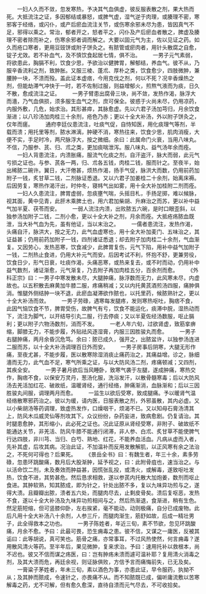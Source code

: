 <!-- { "loadSidebar": true } -->
　　一妇人久而不敛，忽发寒热，予决其气血俱虚，彼反服表散之剂，果大热而死。大抵流注之证，多因郁结或暴怒，或脾气虚，湿气逆于肉理，或腠理不密，寒邪客于经络，或闪仆，或产后瘀血流注关节，或伤寒余邪未尽为患，皆因真气不足，邪得以乘之。常治，郁者开之，怒者平之，闪仆及产后瘀血者散之，脾虚及腠理不密者除而补之，伤寒余邪者调而解之。大要以固元气为主，佐以见证之药。如久而疮口寒者，更用豆豉饼或附子饼灸之。有脓管或瘀肉者，用针头散腐之自愈，锭子尤效。若不补血气，及不慎饮食起居七情，俱不治。
　　一男子元气素弱，将欲患此，胸膈不利，饮食少思，予欲治以健脾胃，解郁结，养血气。彼不从，乃服辛香流利之剂，致肿胀。又服三棱、蓬朮、厚朴之类，饮食愈少，四肢微肿，兼腰肿一块，不溃而殁。盖此证本虚痞，今用克伐之剂，何以不死？况辛香燥热之剂，但能劫滞气冲快于一时，若不佐制过服，则益增郁火，煎熬气液而为痰，日久不散，愈成流注之证。
　　一男子臂患出腐骨三块，尚不敛，发热作渴，脉浮大而濇，乃气血俱损，须多服生血气之剂，庶可保全。彼惑于火尚未尽，仍用凉药，内服外敷，几危，始求治。其形甚瘁，其脉愈虚。先以六君子汤加芎归，月余饮食渐进；以八珍汤加肉桂三十余剂，疮色乃赤；更以十全大补汤，外以附子饼灸之，仅年而瘥。
　　通府李廷仪患流注，吐痰气促，自恃知医，用化痰理气等剂，半载而溃；用托里等剂，脓水淋漓，肿硬不消，寒热往来，饮食少思，肌肉消瘦，大便不实，手足时冷，两尺脉浮大，按之微细。余曰：此属命门火衰，当用八味丸。不信，乃服参、芪、归、朮之类，更加痰喘泄泻。服八味丸、益气汤年余而痊。
　　一妇人背患流注，内溃胀痛，服流气化痰之剂，自汗盗汗，脉大而弱，此元气亏损之证也。与参、芪各一两，归、朮各五钱，肉桂二钱，服而针之。至夜半，始出稀脓二碗许。翼日，大汗倦甚，烦热作渴，扬手气促，脉洪大而数，仍用前药加附子一钱，炙甘草二钱，二剂脉证悉退。又以六君子加姜桂二十余剂，始离床褥。后因劳复，寒热作渴汗出，时仲冬，寝帏气出如雾，用十全大补加桂附二剂而痊。
　　一妇人久患流注，脾胃虚弱，忽痰壅气喘，头摇目札，手扬足掷，难以候脉，视其面，黄中见青，此肝木乘脾土也，用六君加柴胡、升麻治之而苏，更以补中益气加半夏、茯苓而安。
　　一弱人流注内溃，出败脓五六碗，是时口眼歪斜，以独参汤加附子二钱，二剂小愈，更以十全大补之剂，月余而痊。大抵疮疡脓血既泄，当大补气血为先，虽有他证，当以末治之。
　　一儒者患流注，发热作渴，头痛自汗，脉洪大，按之无力，此气血虚寒也，用十全大补加麦门、五味治之，其证益甚；仍用前药加附子一钱，四剂诸证悉退；却去附子加肉桂二十余剂，气血渐复。又因劳心，发热恶寒，饮食减少，此脾胃复伤，元气下陷，用补中益气加附子一钱，二剂热止食进，仍用大补元气而安。后因考试不利，怀抱不舒，更兼劳役，饮食日少，形气日衰，吐痰作渴，头痛恶寒，或热来复去，或不时而动，仍用补中益气数剂，诸证渐愈，元气渐复，乃去附子再加肉桂五分，百余剂而愈。
　　《外科正宗》曰：一男子中寒发散未尽，大腿肿痛，脉浮数而无力，此风寒未尽，内虚故也。以五积散去麻黄加牛膝二服，疼痛稍减；又以内托黄芪酒煎汤四服，痛肿俱消。惟腿外侧结肿一块不退，此瘀血凝滞欲作脓也，以托里药，候脓熟针之，更以十全大补汤而敛。
　　一男子劳碌，遇寒每发腿疼，发则寒热呕吐，胸痞不食，此因气恼饮食不节，脾胃受伤，故脾气有亏，饮食不能运化，痰滞中脘，湿热动而下，流注为脚气，以开结导引丸二服，行去停痰；又以半夏佐经汤数服，呕止膈利；更以附子六物汤数剂，消而不发。
　　一老人年六旬，过欲肾虚，致筋挛痹缩，脚膝无力，不能步履，外贴祛风逐湿膏，内服三因胜骏丸而愈。
　　一男子右腿肿痛，两月余昏沉危笃。余曰：脓已成久，强开之，出脓盆许，以独参汤连进二服而苏，以十全大补汤调理百日外而安。
　　一男子房事后阴寒，大腿无形作痛，至夜尤甚，不能步履，医以散寒除湿消痰止痛药治之，其痛益增。诊之，脉细濇而无力，此气血不足，寒气所乘之证，与以大防风汤二剂，疼痛顿减；又四剂，其疾全安。
　　一男子暑月欲后当风睡卧，致寒气袭于左腿，遂成肿痛，寒热交作，胸痞不食，以保安万灵丹，葱汤化服，洗浴发汗，以散骨髓寒毒；后以大防风汤去羌活加红花、破故纸，温暖肾经，通行经络，肿痛渐消，血脉渐和；后以三因胜骏丸间服，调理两月而愈。
　　一监生以欲后受寒，致成腿痛。予以暖肾气温经络散寒邪药治之。彼以为缓，请内医，日服表散之剂，外邪虽散，其内必虚。又以小柴胡汤等药调理，致虚热发作，口燥咽干，烦渴不已。又以知母石膏汤清其上，防风木瓜威灵仙等剂攻其下。众议纷纷，杂药妄进，致病愈剧。仍复请治。其时腿患愈肿，其形缩小，此必死之证也。况此证原从肾经受寒，非附子、破故纸不能通达关节，非羌活、防风牛膝不能通行闭滞，非人参、白朮、炙甘草不能使脾气行达四肢，非川芎、当归、白芍、熟地、红花，不能养血活血。凡病从虚而入者，先补其虚，后攻其病。况治此证，不加温补而反用发散解肌，以正风寒有余之法治之，不死何可得也？后果死。
　　《景岳全书》曰：有魏生者，年三十余，素多劳碌，忽患环跳酸痛，数月后大股渐肿，延予视之，曰：此附骨疽也，速当治之。与以活命饮二剂，未及奏效而肿益甚，因慌张乱投，或清火，或解毒，遂致呕吐发热，饮食不进，其势甚危。然后恳求相救，遂以参芪内托散大加炮姜，数剂而呕止食进。其肿软熟，知其脓成，即为针之，针处出脓不多，复以九味异功煎与之，遂得大溃。且瓣瓣出脓，溃者五六处，而腿肉尽去，止剩皮骨矣。溃后复呕恶，发热不食，遂以十全大补汤及九味异功煎相间与之，然后热渐退，食渐进，稍有生色。然足筋短缩，但可竖膝仰卧，左右挨紧，毫不能动，动则极痛，自分已成废物。此后凡用十全大补汤八十余剂，人参三斤，而腿肉渐生，筋舒如故，后成一精壮男子，此全得救本之功也。
　　一男子陈姓者，年近三旬，素不节欲，忽见环跳酸痛，月余不愈。予曰：此最可畏，恐生痈毒之患。彼不信，又谋之一庸医，反被其诟曰：此等胡说，真可笑也。筋骨之痛，亦常事耳，不过风热使然，何言痈毒？遂用散风清火等药。至半年后，果见微肿，复来求治。予曰：速用托补以救根本，尚不迟也。彼又不信而谋之疡医，曰：岂有肿疡未溃而遽可温补耶？复用清火消毒之剂，及其大溃而危，再廷余视，则证脉俱败，方信予言而痛悔前失，已无及矣。
　　一膏粱子茅姓者，年未三旬，素以酒色为事，亦患此证，早令服药，执拗不从；及其肿而脓成，令速针之，亦畏痛不从。而不知脓既已成，偏听庸流敷以苦寒解毒之药，尤不可解，但有愈久愈深，直待自溃而元气尽去，不可收拾矣。
